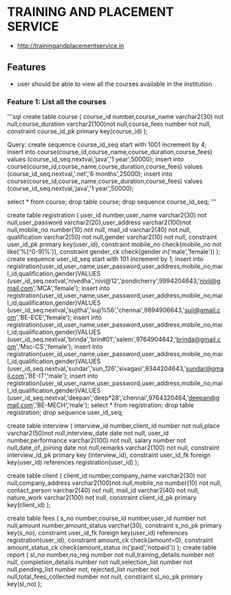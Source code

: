 # TRAINING AND PLACEMENT SERVICE

* http://trainingandplacementservice.in

## Features

* user should be able to view all the courses available in the institution

### Feature 1: List all the courses

'''sql
create table course
(
course_id number,course_name varchar2(30) not null,course_duration varchar2(100)not null,course_fees number not null,
constraint course_id_pk primary key(course_id)
);

Query:
create sequence course_id_seq start with 1001 increment by 4;
insert into course(course_id,course_name,course_duration,course_fees) values (course_id_seq.nextval,'java','1 year',50000);
insert into course(course_id,course_name,course_duration,course_fees) values (course_id_seq.nextval,'.net','6 months',25000);
insert into course(course_id,course_name,course_duration,course_fees) values (course_id_seq.nextval,'java','1 year',50000);

select * from course;
drop table course;
drop sequence course_id_seq;
'''

create table registration
(
user_id number,user_name varchar2(30) not null,user_password varchar2(20),user_address varchar2(100)not null,mobile_no number(10) not null,
mail_id varchar2(40) not null,
qualification varchar2(50) not null,gender varchar2(10) not null,
constraint user_id_pk primary key(user_id),
constraint mobile_no check(mobile_no not like('%[^0-9]%')),
constraint gender_ck check(gender in('male','female'))
);
create sequence user_id_seq start with 101 increment by 1;
insert into registration(user_id,user_name,user_password,user_address,mobile_no,mail_id,qualification,gender)VALUES 
(user_id_seq.nextval,'nivedha','nivi@12','pondicherry',9994204643,'nivij@gmail.com','MCA','female');
insert into registration(user_id,user_name,user_password,user_address,mobile_no,mail_id,qualification,gender)VALUES 
(user_id_seq.nextval,'sujitha','suji%56','chennai',9894906643,'suji@gmail.com','BE-ECE','female');
insert into registration(user_id,user_name,user_password,user_address,mobile_no,mail_id,qualification,gender)VALUES 
(user_id_seq.nextval,'brinda','brin#01','salem',9764904642,'brinda@gmail.com','Msc-CS','female');
insert into registration(user_id,user_name,user_password,user_address,mobile_no,mail_id,qualification,gender)VALUES 
(user_id_seq.nextval,'sundar','sun_126','sivagasi',9344204643,'sundar@gmail.com','BE-IT','male');
insert into registration(user_id,user_name,user_password,user_address,mobile_no,mail_id,qualification,gender)VALUES 
(user_id_seq.nextval,'deepan','deep*28','chennai',9764320464,'deepan@gmail.com','BE-MECH','male');
select * from registration;
drop table registration;
drop sequence user_id_seq;


create table interview
(
interview_id number,client_id number not null,place varchar2(50)not null,interview_date date not null,
user_id number,performance varchar2(100) not null,
salary number not null,date_of_joining date not null,remarks varchar2(100) not null,
constraint interview_id_pk primary key (interview_id),
constraint user_id_fk foreign key(user_id) references registration(user_id)
);
                           
create table client
(
client_id number,company_name varchar2(30) not null,company_address varchar2(100)not null,mobile_no number(10) not null,
contact_person varchar2(40) not null,
mail_id varchar2(40) not null,
nature_work varchar2(100) not null,
constraint client_id_pk primary key(client_id)
);
                           
create table fees
(
s_no number,course_id number,user_id number not null,amount number,amount_status varchar(30),
constraint s_no_pk primary key(s_no),
constraint user_id_fk foreign key(user_id) references registration(user_id),
constraint amount_ck check(amount>0),
constraint amount_status_ck check(amount_status in('paid','notpaid'))
);
create table report
(
sl_no number,no_reg number not null,training_details number not null,
completion_details number not null,selection_list number not null,pending_list number not,
rejected_list number not null,total_fees_collected number not null,
constraint sl_no_pk primary key(sl_no)
);

